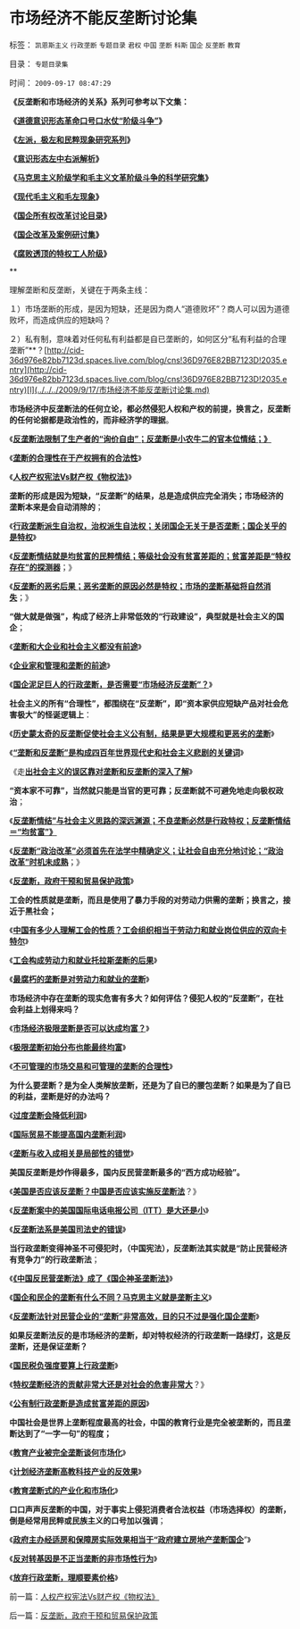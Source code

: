 # 市场经济不能反垄断讨论集

标签： `凯恩斯主义` `行政垄断` `专题目录` `君权` `中国` `垄断` `科斯` `国企` `反垄断` `教育` 

目录： `专题目录集`

时间： `2009-09-17 08:47:29`

**《反垄断和市场经济的关系》系列可参考以下文集：**

**《**[**道德意识形态革命口号口水仗“阶级斗争”**](../../../2010/8/6/道德口水文化之学术研讨集.md)**》**

**《**[**左派，极左和民粹现象研究系列**](../../../2010/9/11/世界左学和民粹研究.md)**》**

**《**[**意识形态左中右派解析**](../../../2010/8/20/意识形态口水学论文集.md)**》**

**《**[**马克思主义阶级学和毛主义文革阶级斗争的科学研究集**](../../../2010/8/28/马克思主义阶级学和阶级斗争的科学研究集.md)**》**

**《**[**现代毛主义和毛左现象**](../../../2010/8/13/现代毛学口水专业研讨集.md)**》**

**《**[**国企所有权改革讨论目录**](../../../2009/9/21/国企所有权改革讨论目录.md)**》**

**《**[**国企改革及案例研讨集**](../../../2010/10/22/国企改革试点案例热点.md)**》**

**《**[**腐败透顶的特权工人阶级**](../../../2010/10/2/特权工人阶级的腐败.md)**》**

**

理解垄断和反垄断，关键在于两条主线：

１）市场垄断的形成，是因为短缺，还是因为商人“道德败坏”？商人可以因为道德败坏，而造成供应的短缺吗？

２）私有制，意味着对任何私有利益都是自已垄断的，如何区分“私有利益的合理垄断”**？[http://cid-36d976e82bb7123d.spaces.live.com/blog/cns!36D976E82BB7123D!2035.entry](http://cid-36d976e82bb7123d.spaces.live.com/blog/cns!36D976E82BB7123D!2035.entry)[l](../../../2009/9/17/市场经济不能反垄断讨论集.md)

**市场经济中反垄断法的任何立论，都必然侵犯人权和产权的前提，换言之，反垄断的任何论据都是政治性的，而非经济学的理据**。

《[**反垄断法限制了生产者的“询价自由”；反垄断是小农牛二的官本位情结；》**](../../../2010/11/3/全世界的反垄断法都侵犯人权.md)

《[**垄断的合理性在于产权拥有的合法性**](../../../2009/9/14/垄断的合理性在于产权拥有的合法性.md)》

《[**人权产权宪法Vs财产权《物权法》**](../../../2009/9/16/人权产权宪法Vs财产权《物权法》.md)》

**垄断的形成是因为短缺，“反垄断”的结果，总是造成供应完全消失；市场经济的垄断本来是会自动消除的**；

《[**行政垄断派生自治权，治权派生自法权；关闭国企无关于是否垄断；国企关乎的是特权**](../../../2010/11/2/“垄断是否合理”与“是否应干预垄断”.md)》

《[**反垄断情结就是均贫富的民粹情结；等级社会没有贫富差距的；贫富差距是“特权存在”的探测器**](../../../2010/11/4/反垄断情结就是均贫富的民粹情结复贫富差距.md)；》

《[**反垄断的恶劣后果；恶劣垄断的原因必然是特权；市场的垄断基础将自然消失**](../../../2010/11/3/“反垄断情结”与社会主义思路的深远渊源.md)；》

**“做大就是做强”，构成了经济上非常低效的“行政建设”，典型就是社会主义的国企**；

《[**垄断和大企业和社会主义都没有前途**](../../../2010/1/23/垄断和大企业和社会主义都没有前途.md)》

《[**企业家和管理和垄断的前途**](../../../2010/1/23/企业家和管理和垄断的前途.md)》

《[**国企泥足巨人的行政垄断，是否需要“市场经济反垄断”？**](../../../2009/7/22/泥足巨人的垄断是否需要反垄断.md)》

**社会主义的所有“合理性”，都围绕在“反垄断”，即“资本家供应短缺产品对社会危害极大”的怪诞逻辑上**：

《[**历史蒙太奇的反垄断促使社会主义公有制，结果是更大规模和更恶劣的垄断**](../../../2009/9/14/历史蒙太奇的反垄断和社会主义公有制.md)》

《[**“垄断和反垄断”是构成四百年世界现代史和社会主义悲剧的关键词**](../../../2009/9/14/“垄断”是构成四百年世界现代史的关键词.md)》

《走[**出社会主义的误区靠对垄断和反垄断的深入了解**](../../../2010/1/24/走出社会主义观念误区靠“垄断”.md)》

**“资本家不可靠”，当然就只能是当官的更可靠；反垄断就不可避免地走向极权政治**；

《[**反垄断情结”与社会主义思路的深远渊源；不良垄断必然是行政特权；反垄断情结＝“均贫富”》**](../../../2010/11/3/“反垄断情结”与社会主义思路的深远渊源.md)

《[**反垄断“政治改革”必须首先在法学中精确定义；让社会自由充分地讨论；“政治改革”时机未成熟**](http://hi.baidu.com/darthchn/blog/item/7b542e0be41edc1095ca6ba6.html)；》

《[**反垄断，政府干预和贸易保护政策**](../../../2009/9/17/反垄断，政府干预和贸易保护政策.md)》

**工会的性质就是垄断，而且是使用了暴力手段的对劳动力供需的垄断；换言之，接近于黑社会；**

《[**中国有多少人理解工会的性质？工会组织相当于劳动力和就业岗位供应的双向卡特尔**](../../../2010/1/26/中国有多少人理解工会的性质？.md)》

《[**工会构成劳动力和就业托拉斯垄断的后果**](../../../2010/1/26/工会构成劳动力和就业托拉斯垄断的后果.md)》

《[**最腐朽的垄断是对劳动力和就业的垄断**](../../../2010/1/26/最腐朽的垄断是对劳动力和就业的垄断.md)》

**市场经济中存在垄断的现实危害有多大？如何评估？侵犯人权的“反垄断”，在社会利益上划得来吗？**

《[**市场经济极限垄断是否可以达成均富？**](../../../2009/9/15/市场经济极限垄断是否可以达成均富？.md)》

《[**极限垄断初始分布也能最终均富**](../../../2009/9/15/极限垄断初始分布也能最终均富.md)》

《[**不可管理的市场交易和可管理的垄断的合理性**](../../../2009/9/9/不可管理的市场交易和可管理的垄断的合理性.md)》

**为什么要垄断？是为全人类解放垄断，还是为了自已的腰包垄断？如果是为了自已的利益，垄断是好的办法吗？**

《[**过度垄断会降低利润**](../../../2009/9/15/过度垄断反而会降低利润.md)》

《[**国际贸易不能提高国内垄断利润**](http://hi.baidu.com/darthchn/blog/item/5100b532ce63f3e81a4cfffd.html)》

《[**垄断与收入成相关是局部性的错觉**](../../../2009/9/16/垄断与收入成正相关是局部性的错觉.md)》



**美国反垄断是炒作得最多，国内反民营垄断最多的“西方成功经验”。**

《[**美国是否应该反垄断？中国是否应该实施反垄断法**](../../../2009/7/23/美国是否应该反垄断？中国是否应该实施反垄断法？.md)？》

《[**反垄断案中的美国国际电话电报公司（ITT）是大还是小**](../../../2009/9/17/反垄断案中的美国国际电话电报公司（ITT）是大还是小.md)》

《[**反垄断法系是美国司法史的错误**](../../../2009/9/13/反垄断法系是美国司法史的错误.md)》



**当行政垄断变得神圣不可侵犯时，（中国宪法），反垄断法其实就是“防止民营经济有竞争力”的行政垄断法**；

《[**《中国反民营垄断法》成了《国企神圣垄断法》**](../../../2009/2/8/人权经济学：《反垄断法》和《神圣垄断法》.md)》

《[**国企和民企的垄断有什么不同？马克思主义就是垄断主义**](../../../2010/11/2/马克思主义就是“垄断主义”.md)》

《[**反垄断法针对民营企业的“垄断”非常高效，目的只不过是强化国企垄断**](../../../2009/3/20/汇源案中行政垄断反垄断法高效执行.md)》

**如果反垄断法反的是市场经济的垄断，却对特权经济的行政垄断一路绿灯，这是反垄断，还是保证垄断？**

《[**国民税负强度要算上行政垄断**](../../../2009/9/16/国民税负强度要算上行政垄断.md)》

《[**特权垄断经济的贡献非常大还是对社会的危害非常大**](../../../2009/8/1/放弃国企垄断去特权，让民企对税收作出贡献.md)？》

《[**公有制行政垄断是造成贫富差距的原因**](../../../2009/9/16/公有制计划经济是造成贫富差距的原因.md)》

**中国社会是世界上垄断程度最高的社会，中国的教育行业是完全被垄断的，而且垄断达到了“一字一句”的程度；**

《[**教育产业被完全垄断谈何市场化**](../../../2009/12/10/教育产业被完全垄断谈何市场化.md)》

《[**计划经济垄断高教科技产业的反效果**](../../../2009/12/10/计划经济重视高教科技产业的反效果.md)》

《[**教育垄断式的产业化和市场化**](../../../2009/12/11/教育垄断式的产业化和市场化.md)》

**口口声声反垄断的中国，对于事实上侵犯消费者合法权益（市场选择权）的垄断，倒是经常用民粹或民族主义的口号加以强调**；

《[**政府主办经适房和保障房实际效果相当于“政府建立房地产垄断国企**](../../../2010/9/25/国企垄断的房老虎会价廉物美吗？.md)”》

《[**反对转基因是不正当垄断的非市场性行为**](../../../2010/2/12/反对转基因是不正当垄断的非市场性行为.md)》

《[**放弃行政垄断，理顺要素价格**](../../../2008/7/2/放弃行政垄断，理顺要素价格.md)》



前一篇：[人权产权宪法Vs财产权《物权法》](../../../2009/9/16/人权产权宪法Vs财产权《物权法》.md)

后一篇：[反垄断，政府干预和贸易保护政策](../../../2009/9/17/反垄断，政府干预和贸易保护政策.md)